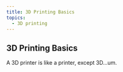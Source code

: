 ```yaml
---
title: 3D Printing Basics
topics:
  - 3D printing
---
```


## 3D Printing Basics

A 3D printer is like a printer, except 3D...um.